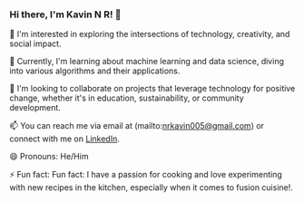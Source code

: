 ### Hi there, I'm Kavin N R! 👋

👀 I'm interested in exploring the intersections of technology, creativity, and social impact.

🌱 Currently, I'm learning about machine learning and data science, diving into various algorithms and their applications.

💞️ I'm looking to collaborate on projects that leverage technology for positive change, whether it's in education, sustainability, or community development.

📫 You can reach me via email at (mailto:nrkavin005@gmail.com) or connect with me on [LinkedIn](https://www.linkedin.com/in/kavinnr-machine-learning/).

😄 Pronouns: He/Him

⚡ Fun fact: Fun fact: I have a passion for cooking and love experimenting with new recipes in the kitchen, especially when it comes to fusion cuisine!.

<!-- ThANK YOU ! -->

